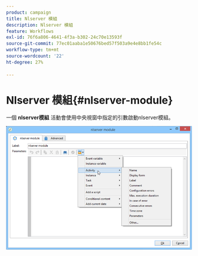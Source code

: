 ```yaml
---
product: campaign
title: Nlserver 模組
description: Nlserver 模組
feature: Workflows
exl-id: 76f6a806-4641-4f3a-b302-24c70e13593f
source-git-commit: 77ec01aaba1e50676bed57f503a9e4e8bb1fe54c
workflow-type: tm+mt
source-wordcount: '22'
ht-degree: 27%

---
```


# Nlserver 模組{#nlserver-module}



一個 **nlserver模組** 活動會使用中央視窗中指定的引數啟動nlserver模組。

![](assets/nlserver_module_edit.png)
